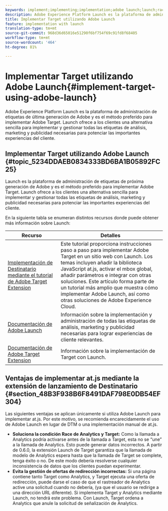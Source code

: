 ```yaml
---
keywords: implement;implementing;implementation;adobe launch;launch;race;redirect;experience platform launch
description: Adobe Experience Platform Launch es la plataforma de administración de etiquetas de última generación de Adobe y es el método preferido para implementar Adobe Target. Launch ofrece a los clientes una alternativa sencilla para implementar y gestionar todas las etiquetas de análisis, marketing y publicidad necesarias para potenciar las importantes experiencias del cliente.
title: Implementar Target utilizando Adobe Launch
feature: implementation with launch
translation-type: tm+mt
source-git-commit: 968d36d65016e51290f6bf754f69c91fd8f68405
workflow-type: tm+mt
source-wordcount: '464'
ht-degree: 81%

---
```



# Implementar Target utilizando Adobe Launch{#implement-target-using-adobe-launch}

Adobe Experience Platform Launch es la plataforma de administración de etiquetas de última generación de Adobe y es el método preferido para implementar Adobe Target. Launch ofrece a los clientes una alternativa sencilla para implementar y gestionar todas las etiquetas de análisis, marketing y publicidad necesarias para potenciar las importantes experiencias del cliente.

## Implementar Target utilizando Adobe Launch {#topic_5234DDAEB0834333BD6BA1B05892FC25}

Launch es la plataforma de administración de etiquetas de próxima generación de Adobe y es el método preferido para implementar Adobe Target. Launch ofrece a los clientes una alternativa sencilla para implementar y gestionar todas las etiquetas de análisis, marketing y publicidad necesarias para potenciar las importantes experiencias del cliente.

En la siguiente tabla se enumeran distintos recursos donde puede obtener más información sobre Launch:

| Recurso | Detalles |
|--- |--- |
| [Implementación de Destinatario mediante el tutorial de Adobe Target Extension](https://experienceleague.adobe.com/docs/experience-cloud/implementing-in-websites-with-launch/implement-solutions/target.html) | Este tutorial proporciona instrucciones paso a paso para implementar Adobe Target en un sitio web con Launch. Los temas incluyen añadir la biblioteca JavaScript at.js, activar el mbox global, añadir parámetros e integrar con otras soluciones. Este artículo forma parte de un tutorial más amplio que muestra cómo implementar Adobe Launch, así como otras soluciones de Adobe Experience Cloud. |
| [Documentación de Adobe Launch](https://experienceleague.adobe.com/docs/launch/using/intro/get-started/quick-start.html) | Información sobre la implementación y administración de todas las etiquetas de análisis, marketing y publicidad necesarias para lograr experiencias de cliente relevantes. |
| [Documentación de Adobe Target Extension](https://experienceleague.adobe.com/docs/launch/using/extensions-ref/adobe-extension/target-extension/overview.html) | Información sobre la implementación de Target con Launch. |

## Ventajas de implementar at.js mediante la extensión de lanzamiento de Destinatario {#section_48B3F938B6F8491DAF798E0DB54EF304}

Las siguientes ventajas se aplican únicamente si utiliza Adobe Launch para implementar at.js. Por este motivo, se recomienda encarecidamente el uso de Adobe Launch en lugar de DTM o una implementación manual de at.js.

* **Soluciona la condición Race de Analytics y Target:** Como la llamada a Analytics podría activarse antes de la llamada a Target, esta no se “une” a la llamada de Analytics. Esto puede generar datos incorrectos. A partir de 0.6.0, la extensión Launch de Target garantiza que la llamada de modelo de Analytics espera hasta que la llamada de Target se complete, tenga éxito o no. De este modo debería resolverse cualquier inconsistencia de datos que los clientes puedan experimentar.
* **Evita la gestión de ofertas de redirección incorrectas:** Si una página contiene tanto Target como Analytics, y Target ejecuta una oferta de redirección, puede darse el caso de que el rastreador de Analytics active una solicitud cuando no debería, (ya que el usuario se redirige a una dirección URL diferente). Si implementa Target y Analytics mediante Launch, no tendrá este problema. Con Launch, Target ordena a Analytics que anule la solicitud de señalización de Analytics.
